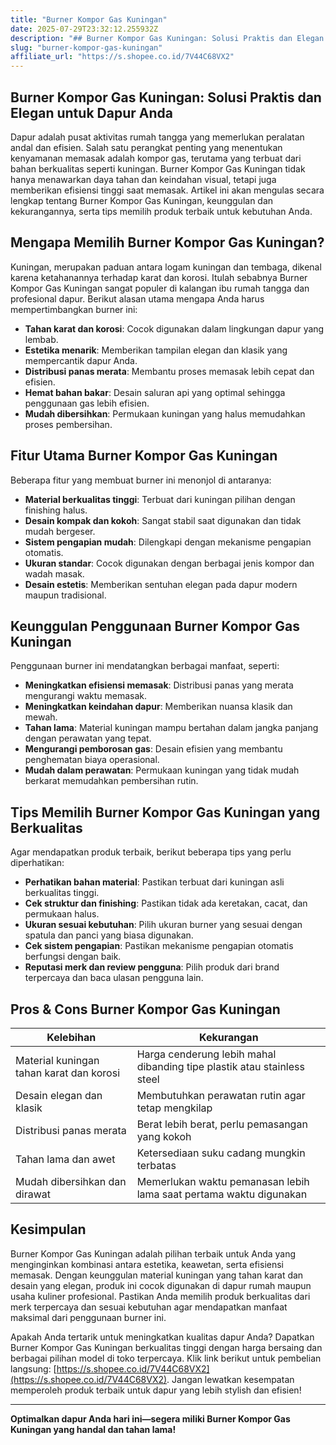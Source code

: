 ```yaml
---
title: "Burner Kompor Gas Kuningan"
date: 2025-07-29T23:32:12.255932Z
description: "## Burner Kompor Gas Kuningan: Solusi Praktis dan Elegan untuk Dapur Anda..."
slug: "burner-kompor-gas-kuningan"
affiliate_url: "https://s.shopee.co.id/7V44C68VX2"
---
```

## Burner Kompor Gas Kuningan: Solusi Praktis dan Elegan untuk Dapur Anda

Dapur adalah pusat aktivitas rumah tangga yang memerlukan peralatan andal dan efisien. Salah satu perangkat penting yang menentukan kenyamanan memasak adalah kompor gas, terutama yang terbuat dari bahan berkualitas seperti kuningan. Burner Kompor Gas Kuningan tidak hanya menawarkan daya tahan dan keindahan visual, tetapi juga memberikan efisiensi tinggi saat memasak. Artikel ini akan mengulas secara lengkap tentang Burner Kompor Gas Kuningan, keunggulan dan kekurangannya, serta tips memilih produk terbaik untuk kebutuhan Anda.

## Mengapa Memilih Burner Kompor Gas Kuningan?

Kuningan, merupakan paduan antara logam kuningan dan tembaga, dikenal karena ketahanannya terhadap karat dan korosi. Itulah sebabnya Burner Kompor Gas Kuningan sangat populer di kalangan ibu rumah tangga dan profesional dapur. Berikut alasan utama mengapa Anda harus mempertimbangkan burner ini:

- **Tahan karat dan korosi**: Cocok digunakan dalam lingkungan dapur yang lembab.
- **Estetika menarik**: Memberikan tampilan elegan dan klasik yang mempercantik dapur Anda.
- **Distribusi panas merata**: Membantu proses memasak lebih cepat dan efisien.
- **Hemat bahan bakar**: Desain saluran api yang optimal sehingga penggunaan gas lebih efisien.
- **Mudah dibersihkan**: Permukaan kuningan yang halus memudahkan proses pembersihan.

## Fitur Utama Burner Kompor Gas Kuningan

Beberapa fitur yang membuat burner ini menonjol di antaranya:

- **Material berkualitas tinggi**: Terbuat dari kuningan pilihan dengan finishing halus.
- **Desain kompak dan kokoh**: Sangat stabil saat digunakan dan tidak mudah bergeser.
- **Sistem pengapian mudah**: Dilengkapi dengan mekanisme pengapian otomatis.
- **Ukuran standar**: Cocok digunakan dengan berbagai jenis kompor dan wadah masak.
- **Desain estetis**: Memberikan sentuhan elegan pada dapur modern maupun tradisional.

## Keunggulan Penggunaan Burner Kompor Gas Kuningan

Penggunaan burner ini mendatangkan berbagai manfaat, seperti:

- **Meningkatkan efisiensi memasak**: Distribusi panas yang merata mengurangi waktu memasak.
- **Meningkatkan keindahan dapur**: Memberikan nuansa klasik dan mewah.
- **Tahan lama**: Material kuningan mampu bertahan dalam jangka panjang dengan perawatan yang tepat.
- **Mengurangi pemborosan gas**: Desain efisien yang membantu penghematan biaya operasional.
- **Mudah dalam perawatan**: Permukaan kuningan yang tidak mudah berkarat memudahkan pembersihan rutin.

## Tips Memilih Burner Kompor Gas Kuningan yang Berkualitas

Agar mendapatkan produk terbaik, berikut beberapa tips yang perlu diperhatikan:

- **Perhatikan bahan material**: Pastikan terbuat dari kuningan asli berkualitas tinggi.
- **Cek struktur dan finishing**: Pastikan tidak ada keretakan, cacat, dan permukaan halus.
- **Ukuran sesuai kebutuhan**: Pilih ukuran burner yang sesuai dengan spatula dan panci yang biasa digunakan.
- **Cek sistem pengapian**: Pastikan mekanisme pengapian otomatis berfungsi dengan baik.
- **Reputasi merk dan review pengguna**: Pilih produk dari brand terpercaya dan baca ulasan pengguna lain.

## Pros & Cons Burner Kompor Gas Kuningan

| Kelebihan                                             | Kekurangan                                               |
|--------------------------------------------------------|----------------------------------------------------------|
| Material kuningan tahan karat dan korosi             | Harga cenderung lebih mahal dibanding tipe plastik atau stainless steel  |
| Desain elegan dan klasik                              | Membutuhkan perawatan rutin agar tetap mengkilap      |
| Distribusi panas merata                                | Berat lebih berat, perlu pemasangan yang kokoh        |
| Tahan lama dan awet                                   | Ketersediaan suku cadang mungkin terbatas               |
| Mudah dibersihkan dan dirawat                         | Memerlukan waktu pemanasan lebih lama saat pertama waktu digunakan |

## Kesimpulan

Burner Kompor Gas Kuningan adalah pilihan terbaik untuk Anda yang menginginkan kombinasi antara estetika, keawetan, serta efisiensi memasak. Dengan keunggulan material kuningan yang tahan karat dan desain yang elegan, produk ini cocok digunakan di dapur rumah maupun usaha kuliner profesional. Pastikan Anda memilih produk berkualitas dari merk terpercaya dan sesuai kebutuhan agar mendapatkan manfaat maksimal dari penggunaan burner ini.

Apakah Anda tertarik untuk meningkatkan kualitas dapur Anda? Dapatkan Burner Kompor Gas Kuningan berkualitas tinggi dengan harga bersaing dan berbagai pilihan model di toko terpercaya. Klik link berikut untuk pembelian langsung: [https://s.shopee.co.id/7V44C68VX2](https://s.shopee.co.id/7V44C68VX2). Jangan lewatkan kesempatan memperoleh produk terbaik untuk dapur yang lebih stylish dan efisien!

---

**Optimalkan dapur Anda hari ini—segera miliki Burner Kompor Gas Kuningan yang handal dan tahan lama!**